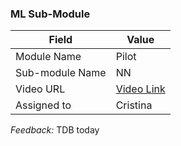 ### ML Sub-Module 

| Field | Value |
| ---- | --- |
| Module Name | Pilot |
| Sub-module Name | NN |
| Video URL | [Video Link](https://drive.google.com/file/d/1fxBj9oOX7UE8fTUDKxi7FGH4F0hqFGcW/view?usp=sharing) |
| Assigned to | Cristina |

*Feedback:* TDB today
